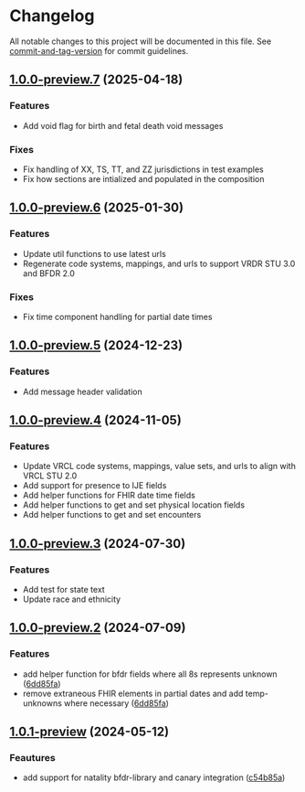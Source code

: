 # Changelog

All notable changes to this project will be documented in this file. See [commit-and-tag-version](https://github.com/absolute-version/commit-and-tag-version) for commit guidelines.

<a name="1.0.0-preview.7"></a>
## [1.0.0-preview.7](https://github.com/nightingaleproject/vital-records-dotnet/commit/c8c1bdab07c4fbe50cdec91e4a83569ed0adc1b6) (2025-04-18)

### Features
* Add void flag for birth and fetal death void messages

### Fixes
* Fix handling of XX, TS, TT, and ZZ jurisdictions in test examples
* Fix how sections are intialized and populated in the composition

<a name="1.0.0-preview.6"></a>
## [1.0.0-preview.6](https://github.com/nightingaleproject/vital-records-dotnet/commit/34c63730c52913170ad01d0d25782387190e4d1e) (2025-01-30)

### Features
* Update util functions to use latest urls
* Regenerate code systems, mappings, and urls to support VRDR STU 3.0 and BFDR 2.0

### Fixes
* Fix time component handling for partial date times

<a name="1.0.0-preview.5"></a>
## [1.0.0-preview.5](https://github.com/nightingaleproject/vital-records-dotnet/commit/e5d39978b91a26b4460d68f423a12d5159f515d0) (2024-12-23)

### Features
* Add message header validation

<a name="1.0.0-preview.4"></a>
## [1.0.0-preview.4](https://github.com/nightingaleproject/vital-records-dotnet/commit/ba4cd43e081ede28959f0e9d3070b59644943953#diff-7b854a1e3a0d54f7ed17b2542764e52a452d596f0827084fdf95084a40fde76d) (2024-11-05)

### Features
* Update VRCL code systems, mappings, value sets, and urls to align with VRCL STU 2.0
* Add support for presence to IJE fields
* Add helper functions for FHIR date time fields
* Add helper functions to get and set physical location fields
* Add helper functions to get and set encounters

<a name="1.0.0-preview.3"></a>
## [1.0.0-preview.3](https://github.com/nightingaleproject/vital-records-dotnet/commit/db5765b2710016d4b3fd9c80e9e27227503376e3) (2024-07-30)

### Features
* Add test for state text
* Update race and ethnicity

<a name="1.0.0-preview.2"></a>
## [1.0.0-preview.2](https://github.com/nightingaleproject/vital-records-dotnet/commit/c4a19c02a13452d4d498b4aa3354ae7264a2cad8) (2024-07-09)

### Features
* add helper function for bfdr fields where all 8s represents unknown ([6dd85fa](https://github.com/nightingaleproject/vital-records-dotnet/commit/6dd85fad045cadf988fdb8645bb33b2a905f109a))
* remove extraneous FHIR elements in partial dates and add temp-unknowns where necessary ([6dd85fa](https://github.com/nightingaleproject/vital-records-dotnet/commit/6dd85fad045cadf988fdb8645bb33b2a905f109a))

<a name="1.0.1-preview"></a>
## [1.0.1-preview](https://github.com/nightingaleproject/vital-records-dotnet/commit/76944eb9ba1fcb010e96bcab6313ede7ad78e8f3) (2024-05-12)

### Feautures
* add support for natality bfdr-library and canary integration ([c54b85a](https://github.com/nightingaleproject/vital-records-dotnet/commit/c54b85a4a29c51e363adc092d4d8b2ed5d764ec4))
